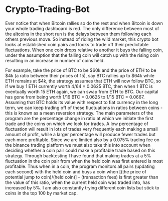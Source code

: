 # Crypto-Trading-Bot
Ever notice that when Bitcoin rallies so do the rest and when Bitcoin is down your whole trading dashboard is red. 
The only difference between most of the altcoins in the short run is the delays between them following each others previous move. 
So instead of riding the wild market, this crypto bot looks at established coin pairs and looks to trade off their predictable fluctuations. 
When one coin drops relative to another it buys the falling coin, under the assumption that the falling coin will catch up with the rising coin resulting in an increase in number of coins held.

For example, take the price of BTC to be $60k and the price of ETH to be $4k (a ratio between their prices of 15), say BTC rallies up to $64k while ETH remains at $4k, the strategy 
assumes that ETH will now follow BTC, so if we buy 1 ETH currently worth 4/64 = 0.0625 BTC, then when 1 BTC is eventually worth 15 ETH again, we can swap from ETH to BTC.
Our capital has gone from being worth 1/16 BTC = 0.0625 to 1/15 BTC = 0.0667. Assuming that BTC holds its value with respect to fiat currency in the long term, 
we can keep trading off of these fluctuations in ratios between coins - this is known as a mean reversion strategy.
The main parameters of the program are the percentage change in ratio at which we initiate the first trade and the coins on which we look for trades.
A low percentage of fluctuation will result in lots of trades very frequently each making a small amount of profit, while a larger percentage will produce fewer trades but each more profitable.
Since we are limited also by a 0.075% trading fee on the binance trading platform we must also take this into account when deciding whether a coin pair could make a profitable trade based on this strategy.
Through backtesting I have found that making trades at a 5% fluctuation in the coin pair from when the held coin was first entered is most profitable. 
Thus when in a coin, the program monitors all pairs (updating each second) with the held coin and buys a coin when [(the price of potential jump to coin)/(held coin)] - (transaction fees) is first greater than the value of this ratio, 
when the current held coin was traded into, has increased by 5%.
I am also constantly trying different coin lists but stick to coins in the top 100 by market cap.

